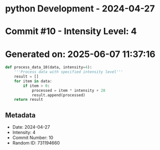 ﻿# python Development - 2024-04-27
# Commit #10 - Intensity Level: 4
# Generated on: 2025-06-07 11:37:16
```python
def process_data_10(data, intensity=4):
    '''Process data with specified intensity level'''
    result = []
    for item in data:
        if item > 0:
            processed = item * intensity + 28
            result.append(processed)
    return result
```
## Metadata
- Date: 2024-04-27
- Intensity: 4
- Commit Number: 10
- Random ID: 731194660
